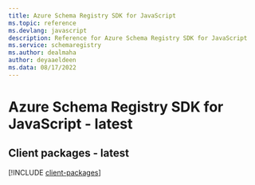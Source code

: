 ```yaml
---
title: Azure Schema Registry SDK for JavaScript
ms.topic: reference
ms.devlang: javascript
description: Reference for Azure Schema Registry SDK for JavaScript
ms.service: schemaregistry
ms.author: dealmaha
author: deyaaeldeen
ms.data: 08/17/2022
---
```

# Azure Schema Registry SDK for JavaScript - latest

## Client packages - latest
[!INCLUDE [client-packages](schema-registry-client-index.md)]